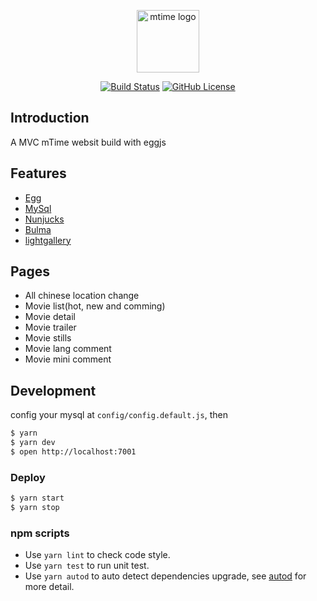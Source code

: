 <p align="center"><img width="100" src="https://i.loli.net/2019/09/03/2CvEaFV8KS73GQt.png" alt="mtime logo"></p>

<p align="center">
  <a href="https://travis-ci.com/OrangeXC/mtime"><img src="https://travis-ci.com/OrangeXC/mtime.svg?branch=master" alt="Build Status"></a>
  <a href="https://github.com/OrangeXC/mtime/blob/master/LICENSE"><img src="https://img.shields.io/github/license/orangexc/mtime" alt="GitHub License"></a>
</p>

## Introduction

A MVC mTime websit build with eggjs

## Features

* [Egg](https://eggjs.org/)
* [MySql](https://www.mysql.com/)
* [Nunjucks](https://mozilla.github.io/nunjucks/)
* [Bulma](http://bulma.io/)
* [lightgallery](http://sachinchoolur.github.io/lightGallery/)

## Pages

* All chinese location change
* Movie list(hot, new and comming)
* Movie detail
* Movie trailer
* Movie stills
* Movie lang comment
* Movie mini comment

## Development

config your mysql at `config/config.default.js`, then

```bash
$ yarn
$ yarn dev
$ open http://localhost:7001
```

### Deploy

```bash
$ yarn start
$ yarn stop
```

### npm scripts

- Use `yarn lint` to check code style.
- Use `yarn test` to run unit test.
- Use `yarn autod` to auto detect dependencies upgrade, see [autod](https://www.npmjs.com/package/autod) for more detail.
